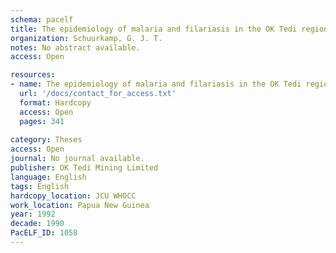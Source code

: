 ```yaml
---
schema: pacelf
title: The epidemiology of malaria and filariasis in the OK Tedi region of Western Province, Papua New Guinea
organization: Schuurkamp, G. J. T.
notes: No abstract available.
access: Open

resources:
- name: The epidemiology of malaria and filariasis in the OK Tedi region of Western Province, Papua New Guinea
  url: '/docs/contact_for_access.txt'
  format: Hardcopy
  access: Open
  pages: 341
 
category: Theses
access: Open
journal: No journal available.
publisher: OK Tedi Mining Limited
language: English 
tags: English 
hardcopy_location: JCU WHOCC
work_location: Papua New Guinea
year: 1992
decade: 1990
PacELF_ID: 1058
---
```

